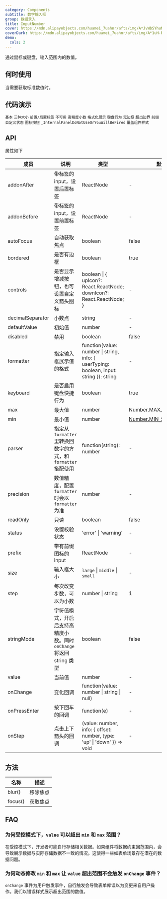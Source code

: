 ```yaml
---
category: Components
subtitle: 数字输入框
group: 数据录入
title: InputNumber
cover: https://mdn.alipayobjects.com/huamei_7uahnr/afts/img/A*JvWbSYhuNlIAAAAAAAAAAAAADrJ8AQ/original
coverDark: https://mdn.alipayobjects.com/huamei_7uahnr/afts/img/A*1uH-R5kLAMIAAAAAAAAAAAAADrJ8AQ/original
demo:
  cols: 2
---
```


通过鼠标或键盘，输入范围内的数值。

## 何时使用

当需要获取标准数值时。

## 代码演示

<!-- prettier-ignore -->
<code src="./demo/basic.tsx">基本</code>
<code src="./demo/size.tsx">三种大小</code>
<code src="./demo/addon.tsx">前置/后置标签</code>
<code src="./demo/disabled.tsx">不可用</code>
<code src="./demo/digit.tsx">高精度小数</code>
<code src="./demo/formatter.tsx">格式化展示</code>
<code src="./demo/keyboard.tsx">键盘行为</code>
<code src="./demo/borderless.tsx">无边框</code>
<code src="./demo/out-of-range.tsx">超出边界</code>
<code src="./demo/prefix.tsx">前缀</code>
<code src="./demo/status.tsx">自定义状态</code>
<code src="./demo/controls.tsx" debug>图标按钮</code>
<code src="./demo/render-panel.tsx" debug>_InternalPanelDoNotUseOrYouWillBeFired</code>
<code src="./demo/debug-token.tsx" debug>覆盖组件样式</code>

## API

属性如下

| 成员             | 说明                                                                 | 类型                                                                                    | 默认值                                                                                                                              | 版本         |
| ---------------- | -------------------------------------------------------------------- | --------------------------------------------------------------------------------------- | ----------------------------------------------------------------------------------------------------------------------------------- | ------------ |
| addonAfter       | 带标签的 input，设置后置标签                                         | ReactNode                                                                               | -                                                                                                                                   | 4.17.0       |
| addonBefore      | 带标签的 input，设置前置标签                                         | ReactNode                                                                               | -                                                                                                                                   | 4.17.0       |
| autoFocus        | 自动获取焦点                                                         | boolean                                                                                 | false                                                                                                                               | -            |
| bordered         | 是否有边框                                                           | boolean                                                                                 | true                                                                                                                                | 4.12.0       |
| controls         | 是否显示增减按钮，也可设置自定义箭头图标                             | boolean \| { upIcon?: React.ReactNode; downIcon?: React.ReactNode; }                    | -                                                                                                                                   | 4.19.0       |
| decimalSeparator | 小数点                                                               | string                                                                                  | -                                                                                                                                   | -            |
| defaultValue     | 初始值                                                               | number                                                                                  | -                                                                                                                                   | -            |
| disabled         | 禁用                                                                 | boolean                                                                                 | false                                                                                                                               | -            |
| formatter        | 指定输入框展示值的格式                                               | function(value: number \| string, info: { userTyping: boolean, input: string }): string | -                                                                                                                                   | info: 4.17.0 |
| keyboard         | 是否启用键盘快捷行为                                                 | boolean                                                                                 | true                                                                                                                                | 4.12.0       |
| max              | 最大值                                                               | number                                                                                  | [Number.MAX_SAFE_INTEGER](https://developer.mozilla.org/zh-CN/docs/Web/JavaScript/Reference/Global_Objects/Number/MAX_SAFE_INTEGER) | -            |
| min              | 最小值                                                               | number                                                                                  | [Number.MIN_SAFE_INTEGER](https://developer.mozilla.org/zh-CN/docs/Web/JavaScript/Reference/Global_Objects/Number/MIN_SAFE_INTEGER) | -            |
| parser           | 指定从 `formatter` 里转换回数字的方式，和 `formatter` 搭配使用       | function(string): number                                                                | -                                                                                                                                   | -            |
| precision        | 数值精度，配置 `formatter` 时会以 `formatter` 为准                   | number                                                                                  | -                                                                                                                                   | -            |
| readOnly         | 只读                                                                 | boolean                                                                                 | false                                                                                                                               | -            |
| status           | 设置校验状态                                                         | 'error' \| 'warning'                                                                    | -                                                                                                                                   | 4.19.0       |
| prefix           | 带有前缀图标的 input                                                 | ReactNode                                                                               | -                                                                                                                                   | 4.17.0       |
| size             | 输入框大小                                                           | `large` \| `middle` \| `small`                                                          | -                                                                                                                                   | -            |
| step             | 每次改变步数，可以为小数                                             | number \| string                                                                        | 1                                                                                                                                   | -            |
| stringMode       | 字符值模式，开启后支持高精度小数。同时 `onChange` 将返回 string 类型 | boolean                                                                                 | false                                                                                                                               | 4.13.0       |
| value            | 当前值                                                               | number                                                                                  | -                                                                                                                                   | -            |
| onChange         | 变化回调                                                             | function(value: number \| string \| null)                                               | -                                                                                                                                   | -            |
| onPressEnter     | 按下回车的回调                                                       | function(e)                                                                             | -                                                                                                                                   | -            |
| onStep           | 点击上下箭头的回调                                                   | (value: number, info: { offset: number, type: 'up' \| 'down' }) => void                 | -                                                                                                                                   | 4.7.0        |

## 方法

| 名称    | 描述     |
| ------- | -------- |
| blur()  | 移除焦点 |
| focus() | 获取焦点 |

## FAQ

### 为何受控模式下，`value` 可以超出 `min` 和 `max` 范围？

在受控模式下，开发者可能自行存储相关数据。如果组件将数据约束回范围内，会导致展示数据与实际存储数据不一致的情况。这使得一些如表单场景存在潜在的数据问题。

### 为何动态修改 `min` 和 `max` 让 `value` 超出范围不会触发 `onChange` 事件？

`onChange` 事件为用户触发事件，自行触发会导致表单库误以为变更来自用户操作。我们以错误样式展示超出范围的数值。
